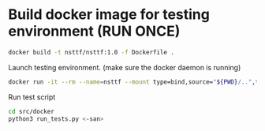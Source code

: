 
# Build docker image for testing environment (RUN ONCE)

```bash
docker build -t nsttf/nsttf:1.0 -f Dockerfile .
```

Launch testing environment. (make sure the docker daemon is running)

```bash
docker run -it --rm --name=nsttf --mount type=bind,source="${PWD}/..",target=/src nsttf/nsttf:1.0 bash 
```

Run test script
```bash
cd src/docker
python3 run_tests.py <-san>
```